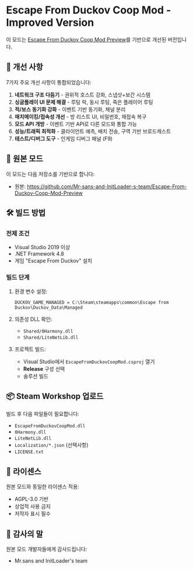 # Escape From Duckov Coop Mod - Improved Version

이 모드는 [Escape From Duckov Coop Mod Preview](https://github.com/Mr-sans-and-InitLoader-s-team/Escape-From-Duckov-Coop-Mod-Preview)를 기반으로 개선된 버전입니다.

## 🎯 개선 사항

7가지 주요 개선 사항이 통합되었습니다:

1. **네트워크 구조 다듬기** - 권위적 호스트 강화, 스냅샷+보간 시스템
2. **싱글플레이 UI 문제 해결** - 루팅 락, 동시 루팅, 죽은 플레이어 루팅
3. **적/보스 동기화 강화** - 이벤트 기반 동기화, 채널 분리
4. **매치메이킹/접속성 개선** - 방 리스트 UI, 비밀번호, 재접속 복구
5. **모드 API 개방** - 이벤트 기반 API로 다른 모드와 통합 가능
6. **성능/트래픽 최적화** - 클라이언트 예측, 배치 전송, 구역 기반 브로드캐스트
7. **테스트/디버그 도구** - 인게임 디버그 패널 (F9)

## 📖 원본 모드

이 모드는 다음 저장소를 기반으로 합니다:
- 원본: https://github.com/Mr-sans-and-InitLoader-s-team/Escape-From-Duckov-Coop-Mod-Preview

## 🛠️ 빌드 방법

### 전제 조건
- Visual Studio 2019 이상
- .NET Framework 4.8
- 게임 "Escape From Duckov" 설치

### 빌드 단계

1. 환경 변수 설정:
   ```
   DUCKOV_GAME_MANAGED = C:\Steam\steamapps\common\Escape from Duckov\Duckov_Data\Managed
   ```

2. 의존성 DLL 확인:
   - `Shared/0Harmony.dll`
   - `Shared/LiteNetLib.dll`

3. 프로젝트 빌드:
   - Visual Studio에서 `EscapeFromDuckovCoopMod.csproj` 열기
   - **Release** 구성 선택
   - 솔루션 빌드

## 📦 Steam Workshop 업로드

빌드 후 다음 파일들이 필요합니다:
- `EscapeFromDuckovCoopMod.dll`
- `0Harmony.dll`
- `LiteNetLib.dll`
- `Localization/*.json` (선택사항)
- `LICENSE.txt`

## 📄 라이센스

원본 모드와 동일한 라이센스 적용:
- AGPL-3.0 기반
- 상업적 사용 금지
- 저작자 표시 필수

## 🙏 감사의 말

원본 모드 개발자들에게 감사드립니다:
- Mr.sans and InitLoader's team

